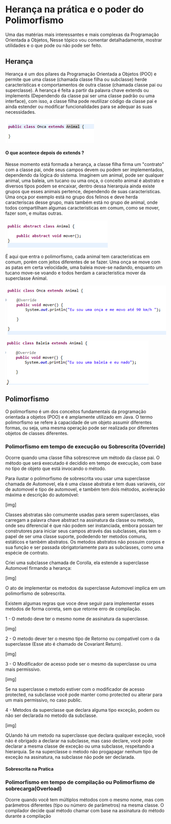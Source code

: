 # Herança na prática e o poder do Polimorfismo

Uma das matérias mais interessantes e mais complexas da Programação Orientada a Objetos, Nesse tópico vou comentar detalhadamente, mostrar utilidades e o que pode ou não pode ser feito.

## Herança

Herança é um dos pilares da Programação Orientada a Objetos (POO) e permite que uma classe (chamada classe filha ou subclasse) herde características e comportamentos de outra classe (chamada classe pai ou superclasse). A herança é feita a partir da palavra chave extends ou implements (Dependendo da classe pai ser uma classe padrão ou uma interface), com isso, a classe filha pode reutilizar código da classe pai e ainda estender ou modificar funcionalidades para se adequar às suas necessidades. 

![imagem local](imagem_readme/extendss.png)

#### O que acontece depois do extends ?

Nesse momento está formada a herança, a classe filha firma um "contrato" com a classe pai, onde seus campos devem ou podem ser implementados, dependendo da lógica do sistema. Imaginem um animal, pode ser qualquer animal, uma baleia, um tucano ou uma onça, o conceito animal é abstrato e diversos tipos podem se encaixar, dentro dessa hierarquia ainda existe grupos que esses animais pertence, dependendo de suas caracteristicas. Uma onça por exemplo está no grupo dos felinos e deve herda caracteriscas desse grupo, mais também está no grupo de animal, onde todos compartilham algumas caracteristicas em comum, como se mover, fazer som, e muitas outras.

![imagem local](imagem_readme/classe_animal.png)

É aqui que entra o polimorfismo, cada animal tem caracteristicas em comum, porém com jeitos diferentes de se fazer. Uma onça se move com as patas em certa velocidade, uma baleia move-se nadando, enquanto um tucano move-se voando e todos herdam a caracteristica mover da superclasse Animal. 

![imagem local](imagem_readme/onca_extends_animal.png)

![imagem local](imagem_readme/baleia_extends_animal.png)

## Polimorfismo

O polimorfismo é um dos conceitos fundamentais da programação orientada a objetos (POO) e é amplamente utilizado em Java. O termo polimorfismo se refere à capacidade de um objeto assumir diferentes formas, ou seja, uma mesma operação pode ser realizada por diferentes objetos de classes diferentes.

### Polimorfismo em tempo de execução ou Sobrescrita (Override)

Ocorre quando uma classe filha sobrescreve um método da classe pai. O método que será executado é decidido em tempo de execução, com base no tipo de objeto que está invocando o método.

Para ilustar o polimorfismo de sobrescrita vou usar uma superclasse chamada de Automovel, ela é uma classe abstrata e tem duas variaveis, cor de automovel e tipo de automovel, e também tem dois métodos, aceleração máxima e descrição do automóvel:

[img]

Classes abstratas são comumente usadas para serem superclasses, elas carregam a palavra chave abstract na assinatura da classe ou metodo, onde seu diferencial é que não podem ser instanciada, embora possam ter construtores para iniciar seus campos através das subclasses, elas tem o papel de ser uma classe suporte, podedendo ter metodos comuns, estáticos e também abstratos. Os metodos abstratos não possuim corpos e sua função e ser passada obrigatoriamente para as subclasses, como uma espécie de contrato. 

Criei uma subclasse chamada de Corolla, ela estende a superclasse Automovel firmando a herança: 

[img]

O ato de implementar os metodos da superclasse Automovel implica em um polimorfismo de sobrescrita.

Existem algumas regras que voce deve seguir para implementar esses metodos de forma correta, sem que retorne erro de compilação.

1 - O metodo deve ter o mesmo nome de assinatura da superclasse.

[img]


2 - O metodo dever ter o mesmo tipo de Retorno ou compativel com o da superclasse (Esse ato é chamado de Covariant Return).

[img]


3 - O Modificador de acesso pode ser o mesmo da superclasse ou uma mais permissivo.

[img]

Se na superclasse o metodo estiver com o modificador de acesso protected, na subclasse você pode manter como protected ou alterar para um mais permissivo, no caso public.

4 - Metodos da superclasse que declara alguma tipo exceção, podem ou não ser declarada no metodo da subclasse.

[img]


QUando há um metodo na superclasse que declara qualquer exceção, você não é obrigado a declarar na subclasse, mas caso declare, você pode declarar a mesma classe de exceção ou uma subclasse, respeitando a hierarquia. Se na superclasse o metodo não progapagar nenhum tipo de exceção na assinatura, na subclasse não pode ser declarada.

#### Sobrescrita na Pratica

### Polimorfismo em tempo de compilação ou Polimorfismo de sobrecarga(Overload)

Ocorre quando você tem múltiplos métodos com o mesmo nome, mas com parâmetros diferentes (tipo ou número de parâmetros) na mesma classe. O compilador decide qual método chamar com base na assinatura do método durante a compilação
